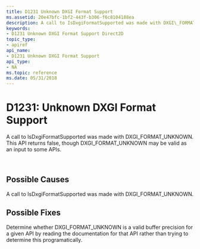 ```yaml
---
title: D1231 Unknown DXGI Format Support
ms.assetid: 20e47bfc-1bf2-443f-b306-f6c8104188ea
description: A call to IsDxgiFormatSupported was made with DXGI\_FORMAT\_UNKNOWN. This API returns false, though DXGI\_FORMAT\_UNKNOWN may be valid as an input to some APIs.
keywords:
- D1231 Unknown DXGI Format Support Direct2D
topic_type:
- apiref
api_name:
- D1231 Unknown DXGI Format Support
api_type:
- NA
ms.topic: reference
ms.date: 05/31/2018
---
```


# D1231: Unknown DXGI Format Support

A call to IsDxgiFormatSupported was made with DXGI\_FORMAT\_UNKNOWN. This API returns false, though DXGI\_FORMAT\_UNKNOWN may be valid as an input to some APIs.






 

## Possible Causes

A call to IsDxgiFormatSupported was made with DXGI\_FORMAT\_UNKNOWN.

## Possible Fixes

Determine whether DXGI\_FORMAT\_UNKNOWN is a valid buffer precision for a given API by reading the documentation for that API rather than trying to determine this programatically.

 

 
